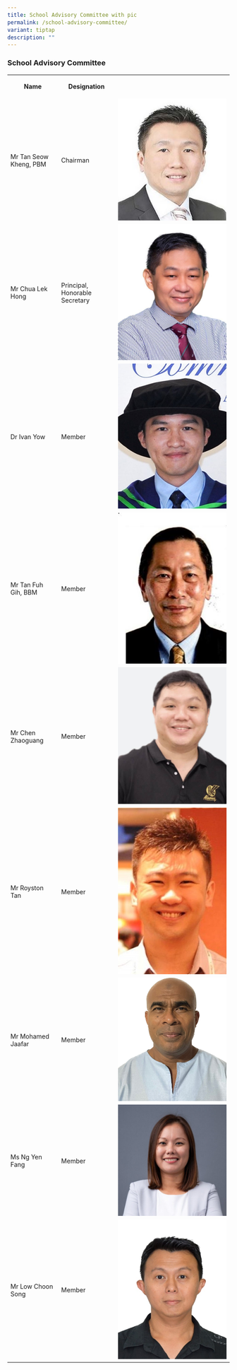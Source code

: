 ```yaml
---
title: School Advisory Committee with pic
permalink: /school-advisory-committee/
variant: tiptap
description: ""
---
```

<h3>School Advisory Committee</h3>
<table style="minWidth: 75px">
<colgroup>
<col>
<col>
<col>
</colgroup>
<tbody>
<tr>
<th rowspan="1" colspan="1">
<p>Name</p>
</th>
<th rowspan="1" colspan="1">
<p>Designation</p>
</th>
<th rowspan="1" colspan="1">
<p></p>
</th>
</tr>
<tr>
<td rowspan="1" colspan="1">
<p>Mr Tan Seow Kheng, PBM</p>
</td>
<td rowspan="1" colspan="1">
<p>Chairman</p>
</td>
<td rowspan="1" colspan="1">
<div class="isomer-image-wrapper">
<img style="width: 100%" height="auto" width="100%" alt="" src="/images/SAC/Tan_Seow_Kheng.JPG">
</div>
</td>
</tr>
<tr>
<td rowspan="1" colspan="1">
<p>Mr Chua Lek Hong</p>
</td>
<td rowspan="1" colspan="1">
<p>Principal, Honorable Secretary</p>
</td>
<td rowspan="1" colspan="1">
<div class="isomer-image-wrapper">
<img style="width: 100%" height="auto" width="100%" alt="" src="/images/SMC/SMC 2023/mr chua lek hong.jpeg">
</div>
</td>
</tr>
<tr>
<td rowspan="1" colspan="1">
<p>Dr Ivan Yow</p>
</td>
<td rowspan="1" colspan="1">
<p>Member</p>
</td>
<td rowspan="1" colspan="1">
<div class="isomer-image-wrapper">
<img style="width: 100%" height="auto" width="100%" alt="" src="/images/SAC/Ivan.jpg">
</div>
</td>
</tr>
<tr>
<td rowspan="1" colspan="1">
<p>Mr Tan Fuh Gih, BBM</p>
</td>
<td rowspan="1" colspan="1">
<p>Member</p>
</td>
<td rowspan="1" colspan="1">
<div class="isomer-image-wrapper">
<img style="width: 100%" height="auto" width="100%" alt="" src="/images/SAC/Tan_Fuh_Gih.JPG">
</div>
</td>
</tr>
<tr>
<td rowspan="1" colspan="1">
<p>Mr Chen Zhaoguang</p>
</td>
<td rowspan="1" colspan="1">
<p>Member</p>
</td>
<td rowspan="1" colspan="1">
<div class="isomer-image-wrapper">
<img style="width: 100%" height="auto" width="100%" alt="" src="/images/SAC/Zhaoguang.jpg">
</div>
</td>
</tr>
<tr>
<td rowspan="1" colspan="1">
<p>Mr Royston Tan</p>
</td>
<td rowspan="1" colspan="1">
<p>Member</p>
</td>
<td rowspan="1" colspan="1">
<div class="isomer-image-wrapper">
<img style="width: 100%" height="auto" width="100%" alt="" src="/images/SAC/Royston.jpg">
</div>
</td>
</tr>
<tr>
<td rowspan="1" colspan="1">
<p>Mr Mohamed Jaafar</p>
</td>
<td rowspan="1" colspan="1">
<p>Member</p>
</td>
<td rowspan="1" colspan="1">
<div class="isomer-image-wrapper">
<img style="width: 100%" height="auto" width="100%" alt="" src="/images/SAC/Jaafar.jpg">
</div>
</td>
</tr>
<tr>
<td rowspan="1" colspan="1">
<p>Ms Ng Yen Fang</p>
</td>
<td rowspan="1" colspan="1">
<p>Member</p>
</td>
<td rowspan="1" colspan="1">
<div class="isomer-image-wrapper">
<img style="width: 100%" height="auto" width="100%" alt="" src="/images/SAC/Yen_Fang.jpg">
</div>
</td>
</tr>
<tr>
<td rowspan="1" colspan="1">
<p>Mr Low Choon Song</p>
</td>
<td rowspan="1" colspan="1">
<p>Member</p>
</td>
<td rowspan="1" colspan="1">
<div class="isomer-image-wrapper">
<img style="width: 100%" height="auto" width="100%" alt="" src="/images/SAC/Choon_Song.jpg">
</div>
</td>
</tr>
</tbody>
</table>
<p></p>